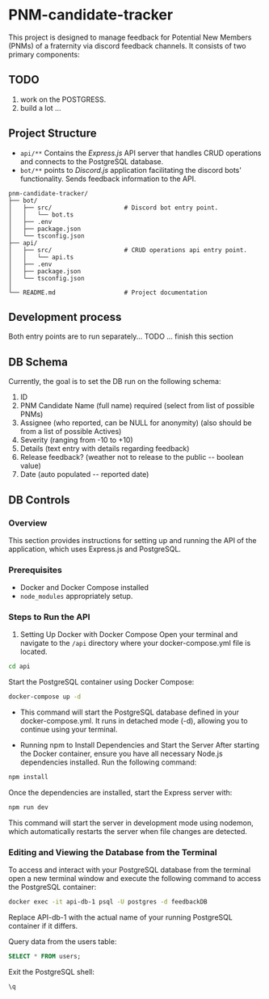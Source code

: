 # PNM-candidate-tracker

This project is designed to manage feedback for Potential New Members (PNMs) of a fraternity via discord feedback channels. It consists of two primary components:


## TODO

1. work on the POSTGRESS.
2. build a lot ...

## Project Structure

* `api/**` Contains the *Express.js* API server that handles CRUD operations and connects to the PostgreSQL database.
* `bot/**` points to *Discord.js* application facilitating the discord bots' functionality. Sends feedback information to the API. 

```text
pnm-candidate-tracker/
├── bot/
│   ├── src/                    # Discord bot entry point. 
│   │   └── bot.ts
│   ├── .env
│   ├── package.json
│   └── tsconfig.json
├── api/
│   ├── src/                    # CRUD operations api entry point. 
│   │   └── api.ts
│   ├── .env
│   ├── package.json
│   └── tsconfig.json
│
└── README.md                   # Project documentation
```

## Development process

Both entry points are to run separately...
TODO ... finish this section

## DB Schema

Currently, the goal is to set the DB run on the following schema:

1. ID
2. PNM Candidate Name (full name) required (select from list of possible PNMs)
3. Assignee (who reported, can be NULL for anonymity) (also should be from a list of possible Actives)
4. Severity (ranging from -10 to +10)
5. Details (text entry with details regarding feedback)
6. Release feedback? (weather not to release to the public -- boolean value)
7. Date (auto populated -- reported date)

## DB Controls

### Overview

This section provides instructions for setting up and running the API of the application, which uses Express.js and PostgreSQL.

### Prerequisites

* Docker and Docker Compose installed
* `node_modules` appropriately setup. 

### Steps to Run the API

1. Setting Up Docker with Docker Compose
Open your terminal and navigate to the `/api` directory where your docker-compose.yml file is located.

```bash
cd api
```

Start the PostgreSQL container using Docker Compose:

```bash
docker-compose up -d
```

* This command will start the PostgreSQL database defined in your docker-compose.yml. It runs in detached mode (-d), allowing you to continue using your terminal.

* Running npm to Install Dependencies and Start the Server
After starting the Docker container, ensure you have all necessary Node.js dependencies installed. Run the following command:

```bash
npm install
```

Once the dependencies are installed, start the Express server with:

```bash
npm run dev
```

This command will start the server in development mode using nodemon, which automatically restarts the server when file changes are detected.

### Editing and Viewing the Database from the Terminal

To access and interact with your PostgreSQL database from the terminal open a new terminal window and execute the following command to access the PostgreSQL container:

```bash
docker exec -it api-db-1 psql -U postgres -d feedbackDB
```

Replace API-db-1 with the actual name of your running PostgreSQL container if it differs.

Query data from the users table:

```sql
SELECT * FROM users;
```

Exit the PostgreSQL shell:

```sql
\q
```
